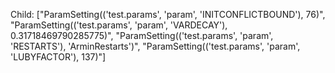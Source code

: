 Child: ["ParamSetting(('test.params', 'param', 'INITCONFLICTBOUND'), 76)", "ParamSetting(('test.params', 'param', 'VARDECAY'), 0.31718469790285775)", "ParamSetting(('test.params', 'param', 'RESTARTS'), 'ArminRestarts')", "ParamSetting(('test.params', 'param', 'LUBYFACTOR'), 137)"]